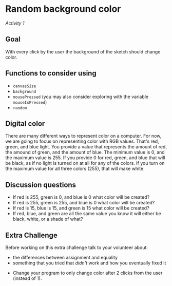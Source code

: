 # Random background color
_Activity 1_

## Goal
With every click by the user the background of the sketch should change color.

## Functions to consider using
* `canvasSize`
* `background`
* `mousePressed` (you may also consider exploring with the variable `mouseIsPressed`)
* `random`

## Digital color
There are many different ways to represent color on a computer. For now, we are going to focus on representing color with RGB values. That's red, green, and blue light. You provide a value that represents the amount of red, the amound of green, and the amount of blue. The minimum value is 0, and the maximum value is 255. If you provide 0 for red, green, and blue that will be black, as if no light is turned on at all for any of the colors. If you turn on the maximum value for all three colors (255), that will make white.

## Discussion questions
* If red is 255, green is 0, and blue is 0 what color will be created?
* If red is 255, green is 255, and blue is 0 what color will be created?
* If red is 15, blue is 15, and green is 15 what color will be created?
* If red, blue, and green are all the same value you know it will either be black, white, or a shade of what?

## Extra Challenge
Before working on this extra challenge talk to your volunteer about:
  - the differences between assignment and equality
  - something that you tried that _didn't_ work and how you eventually fixed it

* Change your program to only change color after 2 clicks from the user (instead of 1).
